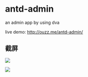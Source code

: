 # antd-admin
an admin app by using dva

live demo: http://ouzz.me/antd-admin/

## 截屏

![](assets/view1.png)

![](assets/view2.png)

